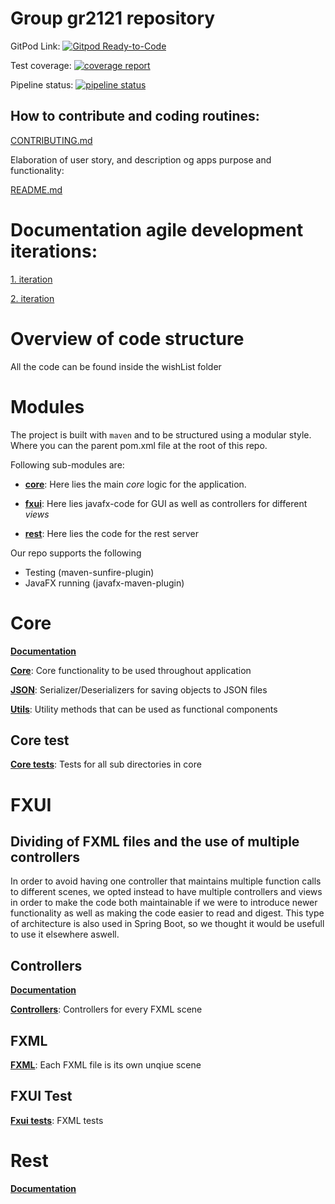 # Group gr2121 repository

GitPod
Link: [![Gitpod Ready-to-Code](https://img.shields.io/badge/Gitpod-Ready--to--Code-blue?logo=gitpod)](https://gitpod.stud.ntnu.no/#https://gitlab.stud.idi.ntnu.no/it1901/groups-2021/gr2121/gr2121)

Test coverage:
[![coverage report](https://gitlab.stud.idi.ntnu.no/it1901/groups-2021/gr2121/gr2121/badges/master/coverage.svg)](https://gitlab.stud.idi.ntnu.no/it1901/groups-2021/gr2121/gr2121/-/commits/master)

Pipeline status:
[![pipeline status](https://gitlab.stud.idi.ntnu.no/it1901/groups-2021/gr2121/gr2121/badges/master/pipeline.svg)](https://gitlab.stud.idi.ntnu.no/it1901/groups-2021/gr2121/gr2121/-/commits/master)



## How to contribute and coding routines:

[CONTRIBUTING.md](./CONTRIBUTING.md)

Elaboration of user story, and description og apps purpose and functionality:

[README.md](wishList/core/src/README.md)



# Documentation agile development iterations:

[1. iteration](docs/release1/README.md)

[2. iteration](docs/release2/README.md)


# Overview of code structure

All the code can be found inside the wishList folder

# Modules

The project is built with `maven` and to be structured using a modular style. Where you can the parent pom.xml file at the root of this repo.

Following sub-modules are:

- [**core**](wishList/core): Here lies the main _core_ logic for the application.

- [**fxui**](wishList/fxui): Here lies javafx-code for GUI as well as controllers for different _views_

- [**rest**](wishList/rest): Here lies the code for the rest server

Our repo supports the following

- Testing (maven-sunfire-plugin)
- JavaFX running (javafx-maven-plugin)


# Core

[**Documentation**](./wishList/core/src)

[**Core**](./wishList/core/src/main/java/wishList/core): Core functionality to be used throughout application

[**JSON**](./wishList/core/src/main/java/wishList/json): Serializer/Deserializers for saving objects to JSON files

[**Utils**](./wishList/core/src/main/java/wishList/utils): Utility methods that can be used as functional components

## Core test

[**Core tests**](./wishList/core/src/test/java/wishList): Tests for all sub directories in core


# FXUI

## Dividing of FXML files and the use of multiple controllers

In order to avoid having one controller that maintains multiple function calls to different scenes, we opted instead to have multiple controllers and views in order to make the code both maintainable if we were to introduce newer functionality as well as making the code easier to read and digest. This type of architecture is also used in Spring Boot, so we thought it would be usefull to use it elsewhere aswell. 

## Controllers
[**Documentation**](./wishList/fxui/src)

[**Controllers**](./wishList/fxui/src/main/java/wishList/ui): Controllers for every FXML scene

## FXML

[**FXML**](./wishList/fxui/src/main/resources/wishList/ui): Each FXML file is its own unqiue scene

## FXUI Test
[**Fxui tests**](./wishList/fxui/src/test/java/wishList): FXML tests

# Rest
[**Documentation**](./wishList/rest/README.md)


